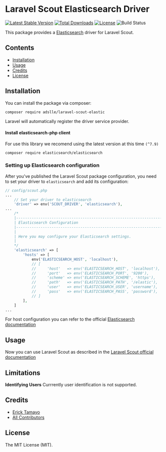# Laravel Scout Elasticsearch Driver

[![Latest Stable Version](https://poser.pugx.org/tamayo/laravel-scout-elastic/v)](//packagist.org/packages/tamayo/laravel-scout-elastic) [![Total Downloads](https://poser.pugx.org/tamayo/laravel-scout-elastic/downloads)](//packagist.org/packages/tamayo/laravel-scout-elastic) [![License](https://poser.pugx.org/tamayo/laravel-scout-elastic/license)](//packagist.org/packages/tamayo/laravel-scout-elastic) ![Build Status](https://travis-ci.org/ErickTamayo/laravel-scout-elastic.svg?branch=master)

This package provides a [Elasticsearch](https://www.elastic.co/products/elasticsearch) driver for Laravel Scout.

## Contents

- [Installation](#installation)
- [Usage](#usage)
- [Credits](#credits)
- [License](#license)

## Installation

You can install the package via composer:

```bash
composer require adslle/laravel-scout-elastic
```

Laravel will automatically register the driver service provider.

#### Install elasticsearch-php client

For use this library we recomend using the latest version at this time `(^7.9)`

```bash
composer require elasticsearch/elasticsearch
```

### Setting up Elasticsearch configuration

After you've published the Laravel Scout package configuration, you need to set your driver to `elasticsearch` and add its configuration:

```php
// config/scout.php
...
    // Set your driver to elasticsearch
    'driver' => env('SCOUT_DRIVER', 'elasticsearch'),
...
    /*
    |--------------------------------------------------------------------------
    | Elasticsearch Configuration
    |--------------------------------------------------------------------------
    |
    | Here you may configure your Elasticsearch settings.
    |
    */
    'elasticsearch' => [
        'hosts' => [
            env('ELASTICSEARCH_HOST', 'localhost'),
            // [
            //     'host'   => env('ELASTICSEARCH_HOST', 'localhost'),
            //     'port'   => env('ELASTICSEARCH_PORT', '9200'),
            //     'scheme' => env('ELASTICSEARCH_SCHEME', 'https'),
            //     'path'   => env('ELASTICSEARCH_PATH', '/elastic'),
            //     'user'   => env('ELASTICSEARCH_USER', 'username'),
            //     'pass'   => env('ELASTICSEARCH_PASS', 'password'),
            // ]
        ],
    ]
...
```

For host configuration you can refer to the official [Elasticsearch documentation](https://www.elastic.co/guide/en/elasticsearch/reference/current/index.html)

## Usage

Now you can use Laravel Scout as described in the [Laravel Scout official documentation](https://laravel.com/docs/8.x/scout)

## Limitations

**Identifying Users**
Currrently user identification is not supported.

## Credits

- [Erick Tamayo](https://github.com/ericktamayo)
- [All Contributors](../../contributors)

## License

The MIT License (MIT).
